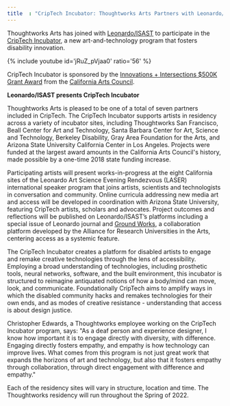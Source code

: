 ```yaml
---
title  : "CripTech Incubator: Thoughtworks Arts Partners with Leonardo/ISAST"
---
```

Thoughtworks Arts has joined with [Leonardo/ISAST](https://www.leonardo.info/) to participate in the [CripTech Incubator](https://leonardo.info/criptech/), a new art-and-technology program that fosters disability innovation.

{% include youtube id='jRuZ_pVjaa0'
   ratio='56' %}

CripTech Incubator is sponsored by the [Innovations + Intersections $500K Grant Award](https://arts.ca.gov/grant_program/innovations-intersections/) from the [California Arts Council](https://arts.ca.gov/).

<!--excerpt-ends-->

**Leonardo/ISAST presents CripTech Incubator**

Thoughtworks Arts is pleased to be one of a total of seven partners included in CripTech. The CripTech Incubator supports artists in residency across a variety of incubator sites, including Thoughtworks San Francisco, Beall Center for Art and Technology, Santa Barbara Center for Art, Science and Technology, Berkeley Disability, Gray Area Foundation for the Arts, and Arizona State University California Center in Los Angeles. Projects were funded at the largest award amounts in the California Arts Council's history, made possible by a one-time 2018 state funding increase.

Participating artists will present works-in-progress at the eight California sites of the Leonardo Art Science Evening Rendezvous (LASER) international speaker program that joins artists, scientists and technologists in conversation and community. Online curricula addressing new media art and access will be developed in coordination with Arizona State University, featuring CripTech artists, scholars and advocates. Project outcomes and reflections will be published on Leonardo/ISAST’s platforms including a special issue of Leonardo journal and [Ground Works](https://groundworks.io/), a collaboration platform developed by the Alliance for Research Universities in the Arts, centering access as a systemic feature.

The CripTech Incubator creates a platform for disabled artists to engage and remake creative technologies through the lens of accessibility. Employing a broad understanding of technologies, including prosthetic tools, neural networks, software, and the built environment, this incubator is structured to reimagine antiquated notions of how a body/mind can move, look, and communicate. Foundationally CripTech aims to amplify ways in which the disabled community hacks and remakes technologies for their own ends, and as modes of creative resistance - understanding that access is about design justice.

Christopher Edwards, a Thoughtworks employee working on the CripTech Incubator program, says: "As a deaf person and experience designer, I know how important it is to engage directly with diversity, with difference. Engaging directly fosters empathy, and empathy is how technology can improve lives. What comes from this program is not just great work that expands the horizons of art and technology, but also that it fosters empathy through collaboration, through direct engagement with difference and empathy."

Each of the residency sites will vary in structure, location and time. The Thoughtworks residency will run throughout the Spring of 2022.